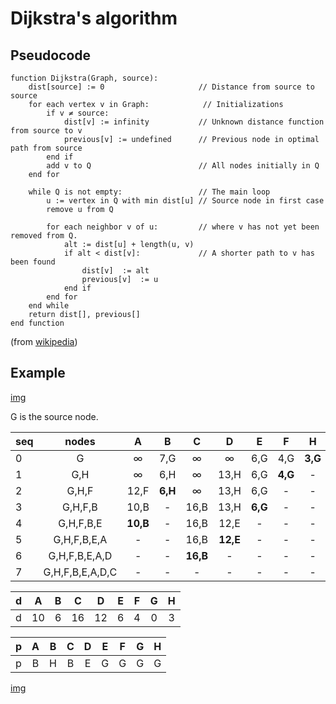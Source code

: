 # Dijkstra's algorithm

## Pseudocode

```
function Dijkstra(Graph, source):
	dist[source] := 0                     // Distance from source to source
	for each vertex v in Graph:			   // Initializations
    	if v ≠ source:
			dist[v] := infinity           // Unknown distance function from source to v
			previous[v] := undefined      // Previous node in optimal path from source
		end if 
		add v to Q                        // All nodes initially in Q
	end for
 
	while Q is not empty:                 // The main loop
		u := vertex in Q with min dist[u] // Source node in first case
		remove u from Q   

		for each neighbor v of u:         // where v has not yet been removed from Q.
			alt := dist[u] + length(u, v)
			if alt < dist[v]:             // A shorter path to v has been found
				dist[v]  := alt 
				previous[v]  := u 
			end if
		end for
	end while
	return dist[], previous[]
end function
```
(from [wikipedia](http://en.wikipedia.org/wiki/Dijkstra%27s_algorithm))

## Example

[img](https://raw.github.com/yankuangshi/algorithms-training/master/Dijkstra/dijkstra_example.png)

G is the source node.

|seq|nodes|A  |B  |C  |D  |E  |F  |H  |
|---|:---:|:-:|:-:|:-:|:-:|:-:|:-:|:-:|
|0|G|∞|7,G|∞|∞|6,G|4,G|**3,G**|
|1|G,H|∞|6,H|∞|13,H|6,G|**4,G**|-|
|2|G,H,F|12,F|**6,H**|∞|13,H|6,G|-|-|
|3|G,H,F,B|10,B|-|16,B|13,H|**6,G**|-|-|
|4|G,H,F,B,E|**10,B**|-|16,B|12,E|-|-|-|
|5|G,H,F,B,E,A|-|-|16,B|**12,E**|-|-|-|
|6|G,H,F,B,E,A,D|-|-|**16,B**|-|-|-|-|
|7|G,H,F,B,E,A,D,C|-|-|-|-|-|-|-|


|d|A  |B  |C  |D  |E  |F  |G  |H  |
|-|:-:|:-:|:-:|:-:|:-:|:-:|:-:|:-:|
|d|10|6|16|12|6|4|0|3|


|p|A  |B  |C  |D  |E  |F  |G  |H  |
|-|:-:|:-:|:-:|:-:|:-:|:-:|:-:|:-:|
|p|B|H|B|E|G|G|G|G|

[img](https://raw.github.com/yankuangshi/algorithms-training/master/Dijkstra/dijkstra_result.png)



